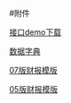 #附件

<a href="https://codeload.github.com/lianjintai/openapi-demo-java/zip/master" target="_blank">接口demo下载</a>

<a href="assets/dict.xls" target="_blank">数据字典</a>


<a href="https://dcms.lianjintai.com/static/downloads/finance/%E7%B3%BB%E7%BB%9F07%E7%89%88%E4%BC%81%E4%B8%9A%E8%B4%A2%E5%8A%A1%E6%8A%A5%E8%A1%A8.xlsx" target="_blank">07版财报模版</a>


<a href="https://dcms.lianjintai.com/static/downloads/finance/%E7%B3%BB%E7%BB%9F05%E7%89%88%E4%BC%81%E4%B8%9A%E8%B4%A2%E5%8A%A1%E6%8A%A5%E8%A1%A8.xlsx" target="_blank">05版财报模版</a>